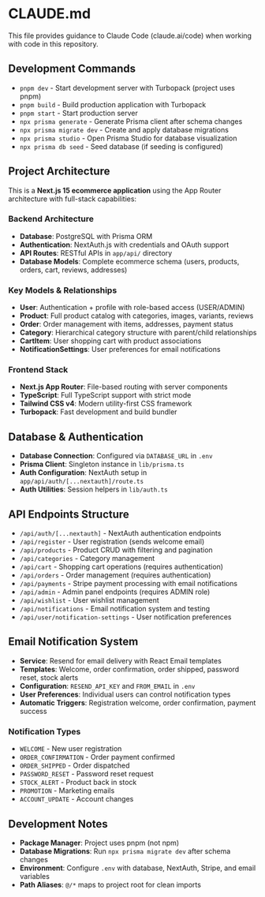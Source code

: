 # CLAUDE.md

This file provides guidance to Claude Code (claude.ai/code) when working with code in this repository.

## Development Commands

- `pnpm dev` - Start development server with Turbopack (project uses pnpm)
- `pnpm build` - Build production application with Turbopack
- `pnpm start` - Start production server
- `npx prisma generate` - Generate Prisma client after schema changes
- `npx prisma migrate dev` - Create and apply database migrations
- `npx prisma studio` - Open Prisma Studio for database visualization
- `npx prisma db seed` - Seed database (if seeding is configured)

## Project Architecture

This is a **Next.js 15 ecommerce application** using the App Router architecture with full-stack capabilities:

### Backend Architecture
- **Database**: PostgreSQL with Prisma ORM
- **Authentication**: NextAuth.js with credentials and OAuth support
- **API Routes**: RESTful APIs in `app/api/` directory
- **Database Models**: Complete ecommerce schema (users, products, orders, cart, reviews, addresses)

### Key Models & Relationships
- **User**: Authentication + profile with role-based access (USER/ADMIN)
- **Product**: Full product catalog with categories, images, variants, reviews
- **Order**: Order management with items, addresses, payment status
- **Category**: Hierarchical category structure with parent/child relationships
- **CartItem**: User shopping cart with product associations
- **NotificationSettings**: User preferences for email notifications

### Frontend Stack
- **Next.js App Router**: File-based routing with server components
- **TypeScript**: Full TypeScript support with strict mode
- **Tailwind CSS v4**: Modern utility-first CSS framework
- **Turbopack**: Fast development and build bundler

## Database & Authentication

- **Database Connection**: Configured via `DATABASE_URL` in `.env`
- **Prisma Client**: Singleton instance in `lib/prisma.ts`
- **Auth Configuration**: NextAuth setup in `app/api/auth/[...nextauth]/route.ts`
- **Auth Utilities**: Session helpers in `lib/auth.ts`

## API Endpoints Structure

- `/api/auth/[...nextauth]` - NextAuth authentication endpoints
- `/api/register` - User registration (sends welcome email)
- `/api/products` - Product CRUD with filtering and pagination
- `/api/categories` - Category management
- `/api/cart` - Shopping cart operations (requires authentication)
- `/api/orders` - Order management (requires authentication)
- `/api/payments` - Stripe payment processing with email notifications
- `/api/admin` - Admin panel endpoints (requires ADMIN role)
- `/api/wishlist` - User wishlist management
- `/api/notifications` - Email notification system and testing
- `/api/user/notification-settings` - User notification preferences

## Email Notification System

- **Service**: Resend for email delivery with React Email templates
- **Templates**: Welcome, order confirmation, order shipped, password reset, stock alerts
- **Configuration**: `RESEND_API_KEY` and `FROM_EMAIL` in `.env`
- **User Preferences**: Individual users can control notification types
- **Automatic Triggers**: Registration welcome, order confirmation, payment success

### Notification Types
- `WELCOME` - New user registration
- `ORDER_CONFIRMATION` - Order payment confirmed
- `ORDER_SHIPPED` - Order dispatched
- `PASSWORD_RESET` - Password reset request
- `STOCK_ALERT` - Product back in stock
- `PROMOTION` - Marketing emails
- `ACCOUNT_UPDATE` - Account changes

## Development Notes

- **Package Manager**: Project uses pnpm (not npm)
- **Database Migrations**: Run `npx prisma migrate dev` after schema changes
- **Environment**: Configure `.env` with database, NextAuth, Stripe, and email variables
- **Path Aliases**: `@/*` maps to project root for clean imports